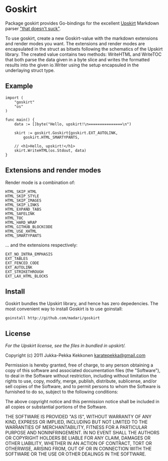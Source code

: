 Goskirt
=======

Package goskirt provides Go-bindings for the excellent
[Upskirt](https://github.com/tanoku/upskirt)
Markdown parser ["that doesn't suck"](https://github.com/tanoku/upskirt).

To use goskirt, create a new Goskirt-value with the markdown extensions and
render modes you want. The extensions and render modes are encapsulated in the
struct as bitsets following the schematics of the Upskirt library. The created
value contains two methods: WriteHTML and WriteTOC that both parse the data
given in a byte slice and writes the formatted results into the given io.Writer
using the setup encapsuled in the underlaying struct type.

Example
-------

	import (
		"goskirt"
		"os"
	)

	func main() {
		data := []byte("Hello, upskirt!\n===============\n")

		skirt := goskirt.Goskirt{goskirt.EXT_AUTOLINK, 
			goskirt.HTML_SMARTYPANTS, 

		// <h1>Hello, upskirt!</h1>
		skirt.WriteHTML(os.Stdout, data)
	}

Extensions and render modes
---------------------------

Render mode is a combination of:

	HTML_SKIP_HTML
	HTML_SKIP_STYLE
	HTML_SKIP_IMAGES
	HTML_SKIP_LINKS
	HTML_EXPAND_TABS
	HTML_SAFELINK
	HTML_TOC
	HTML_HARD_WRAP
	HTML_GITHUB_BLOCKCODE
	HTML_USE_XHTML
	HTML_SMARTYPANTS

... and the extensions respectively:

	EXT_NO_INTRA_EMPHASIS
	EXT_TABLES
	EXT_FENCED_CODE
	EXT_AUTOLINK
	EXT_STRIKETHROUGH
	EXT_LAX_HTML_BLOCKS

Install
-------

Goskirt bundles the Upskirt library, and hence has zero depedencies.
The most convenient way to install Goskirt is to use goinstall:

	goinstall http://github.com/madari/goskirt

License
-------

*For the Upskirt license, see the files in bundled in upskirt/.*

Copyright (c) 2011 Jukka-Pekka Kekkonen <karatepekka@gmail.com>

Permission is hereby granted, free of charge, to any person obtaining
a copy of this software and associated documentation files (the
"Software"), to deal in the Software without restriction, including
without limitation the rights to use, copy, modify, merge, publish,
distribute, sublicense, and/or sell copies of the Software, and to
permit persons to whom the Software is furnished to do so, subject to
the following conditions:

The above copyright notice and this permission notice shall be
included in all copies or substantial portions of the Software.

THE SOFTWARE IS PROVIDED "AS IS", WITHOUT WARRANTY OF ANY KIND,
EXPRESS OR IMPLIED, INCLUDING BUT NOT LIMITED TO THE WARRANTIES OF
MERCHANTABILITY, FITNESS FOR A PARTICULAR PURPOSE AND
NONINFRINGEMENT. IN NO EVENT SHALL THE AUTHORS OR COPYRIGHT HOLDERS BE
LIABLE FOR ANY CLAIM, DAMAGES OR OTHER LIABILITY, WHETHER IN AN ACTION
OF CONTRACT, TORT OR OTHERWISE, ARISING FROM, OUT OF OR IN CONNECTION
WITH THE SOFTWARE OR THE USE OR OTHER DEALINGS IN THE SOFTWARE.
